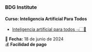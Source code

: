 ### BDG Institute

#### Curso: Inteligencia Artificial Para Todos
* [Inteligencia artificial para todos 👈🏻💛](https://bdginstitute.edu.co/inteligencia-artificial-para-todos/)
  
📅 **Fecha:** 18 de junio de 2024  
💰 **Facilidad de pago**


